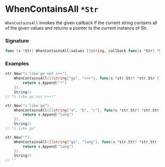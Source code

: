 # WhenContainsAll `*Str`

`WhenContainsAll` invokes the given callback if the current string contains all of the given values and returns a pointer to the current instance of Str.

### Signature

```go
func (s *Str) WhenContainsAll(values []string, callback func(s *Str) *Str) *Str
```

### Examples

```go
str.New("i like go not c++").
	WhenContainsAll([]string{"go", "c++"}, func(s *str.Str) *str.Str {
		return s.Append("!")
	}).
	String()
// "i like go not c++!"

str.New("i like go").
	WhenContainsAll([]string{"a", "b", "c"}, func(s *str.Str) *str.Str {
		return s.Append("lang")
	}).
	String()
// "i like go"

str.New("").
	WhenContainsAll([]string{"go", "lang"}, func(s *str.Str) *str.Str {
		return s.Append("lang")
	}).
	String()
// ""

```

